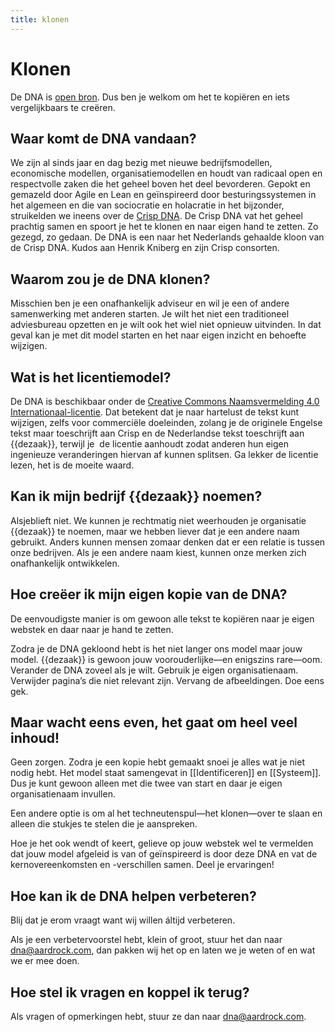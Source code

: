 ```yaml
---
title: klonen
---
```


# Klonen

De DNA is [open bron](https://nl.wikipedia.org/wiki/Open_source). Dus ben je welkom om het te kopiëren en iets vergelijkbaars te creëren.

## Waar komt de DNA vandaan?

We zijn al sinds jaar en dag bezig met nieuwe bedrijfsmodellen, economische modellen, organisatiemodellen en houdt van radicaal open en respectvolle zaken die het geheel boven het deel bevorderen. Gepokt en gemazeld door Agile en Lean en geïnspireerd door besturingssystemen in het algemeen en die van sociocratie en holacratie in het bijzonder, struikelden we ineens over de [Crisp DNA](http://dna.crisp.se/). De Crisp DNA vat het geheel prachtig samen en spoort je het te klonen en naar eigen hand te zetten. Zo gezegd, zo gedaan. De DNA is een naar het Nederlands gehaalde kloon van de Crisp DNA. Kudos aan Henrik Kniberg en zijn Crisp consorten.

## Waarom zou je de DNA klonen?

Misschien ben je een onafhankelijk adviseur en wil je een of andere samenwerking met anderen starten. Je wilt het niet een traditioneel adviesbureau opzetten en je wilt ook het wiel niet opnieuw uitvinden. In dat geval kan je met dit model starten en het naar eigen inzicht en behoefte wijzigen.

## Wat is het licentiemodel?

De DNA is beschikbaar onder de [Creative Commons Naamsvermelding 4.0 Internationaal-licentie](https://creativecommons.org/licenses/by/4.0/deed.nl). Dat betekent dat je naar hartelust de tekst kunt wijzigen, zelfs voor commerciële doeleinden, zolang je de originele Engelse tekst maar toeschrijft aan Crisp en de Nederlandse tekst toeschrijft aan {{dezaak}}, terwijl je  de licentie aanhoudt zodat anderen hun eigen ingenieuze veranderingen hiervan af kunnen splitsen. Ga lekker de licentie lezen, het is de moeite waard.

## Kan ik mijn bedrijf {{dezaak}} noemen?

Alsjeblieft niet. We kunnen je rechtmatig niet weerhouden je organisatie {{dezaak}} te noemen, maar we hebben liever dat je een andere naam gebruikt. Anders kunnen mensen zomaar denken dat er een relatie is tussen onze bedrijven. Als je een andere naam kiest, kunnen onze merken zich onafhankelijk ontwikkelen.

## Hoe creëer ik mijn eigen kopie van de DNA?

De eenvoudigste manier is om gewoon alle tekst te kopiëren naar je eigen webstek en daar naar je hand te zetten.

Zodra je de DNA gekloond hebt is het niet langer ons model maar jouw model. {{dezaak}} is gewoon jouw voorouderlijke—en enigszins rare—oom. Verander de DNA zoveel als je wilt. Gebruik je eigen organisatienaam. Verwijder pagina’s die niet relevant zijn. Vervang de afbeeldingen. Doe eens gek.

## Maar wacht eens even, het gaat om heel veel inhoud!

Geen zorgen. Zodra je een kopie hebt gemaakt snoei je alles wat je niet nodig hebt. Het model staat samengevat in [[Identificeren]] en [[Systeem]]. Dus je kunt gewoon alleen met die twee van start en daar je eigen organisatienaam invullen.

Een andere optie is om al het techneutenspul—het klonen—over te slaan en alleen die stukjes te stelen die je aanspreken.

Hoe je het ook wendt of keert, gelieve op jouw webstek wel te vermelden dat jouw model afgeleid is van of geïnspireerd is door deze DNA en vat de kernovereenkomsten en -verschillen samen. Deel je ervaringen!

## Hoe kan ik de DNA helpen verbeteren?

Blij dat je erom vraagt want wij willen áltijd verbeteren.

Als je een verbetervoorstel hebt, klein of groot, stuur het dan naar dna@aardrock.com, dan pakken wij het op en laten we je weten of en wat we er mee doen.

## Hoe stel ik vragen en koppel ik terug?

Als vragen of opmerkingen hebt, stuur ze dan naar dna@aardrock.com.